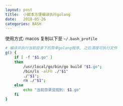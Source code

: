 ```yaml
---
layout: post
title:  小脚本方便编译执行golang
date:   2018-05-26
categories: BASH 
---
```


使用方式: macos 复制以下至 `~/.bash_profile`

```bash
# 编译并执行当前目录下的简单golang程序, 之后清理可执行文件
g() {
	if [ -f "$1.go" ]
	then
 		/usr/local/go/bin/go build "$1.go"; 
		/bin/ls -alFh ./"$1"
		./"$1";
		rm ./"$1";
	else
 		echo "当前目录没找到: $1.go"
	fi
}
```
